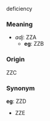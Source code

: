 deficiency
### Meaning
+ _adj_: ZZA
	+ __eg__: ZZB

### Origin

ZZC

### Synonym

__eg__: ZZD

+ ZZE



